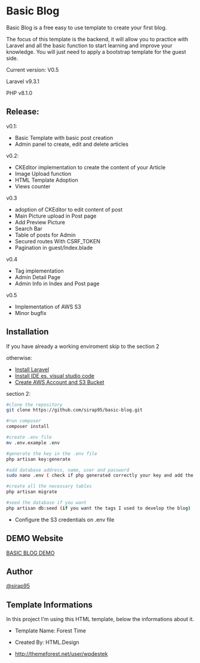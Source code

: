 # Basic Blog

Basic Blog is a free easy to use template to create your first blog.

The focus of this template is the backend, it will allow you to practice with Laravel and all the basic function to
start learning and improve your knowledge. You will just need to apply a bootstrap template for the guest side.

Current version: V0.5

Laravel v9.3.1

PHP v8.1.0

## Release:

v0.1:

- Basic Template with basic post creation
- Admin panel to create, edit and delete articles

v0.2:

- CKEditor implementation to create the content of your Article
- Image Upload function
- HTML Template Adoption
- Views counter

v0.3

- adoption of CKEditor to edit content of post
- Main Picture upload in Post page
- Add Preview Picture
- Search Bar
- Table of posts for Admin
- Secured routes With CSRF_TOKEN
- Pagination in guest/Index.blade

v0.4

- Tag implementation
- Admin Detail Page
- Admin Info in Index and Post page

v0.5

- Implementation of AWS S3
- Minor bugfix

## Installation

If you have already a working enviroment skip to the section 2

otherwise:

- [Install Laravel](https://laravel.com/docs/9.x/installation)
- [Install IDE es. visual studio code](https://code.visualstudio.com/download)
- [Create AWS Account and S3 Bucket](https://docs.aws.amazon.com/AmazonS3/latest/userguide/create-bucket-overview.html)

section 2:

```bash
#clone the repository
git clone https://github.com/sirap95/basic-blog.git

#run composer
composer install

#create .env file
mv .env.example .env

#generate the key in the .env file
php artisan key:generate

#add database address, name, user and password
sudo nano .env ( check if php generated correctly your key and add the info of your database in the .env file)

#create all the necessary tables
php artisan migrate

#seed the database if you want
php artisan db:seed (if you want the tags I used to develop the blog)
```

- Configure the S3 credentials on .env file

## DEMO Website

[BASIC BLOG DEMO](https://basicblogdemo.com:16391)

## Author

[@sirap95](https://www.github.com/sirap95)

## Template Informations

In this project I'm using this HTML template, below the informations about it.

- Template Name: Forest Time

- Created By: HTML.Design

- http://themeforest.net/user/wpdestek
